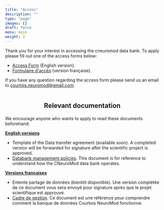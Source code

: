 ```yaml
---
title: "Access"
description: ""
type: "page"
images: []
draft: false
menu: main
weight: 3
---
```

Thank you for your interest in accessing the cneuromod data bank. To apply please fill out one of the access forms below:

-   <a href="https://limesurvey.unf-montreal.ca/index.php/971272?newtest=Y&lang=en" target="_blank">Access Form</a> (English version).
-   <a href="https://limesurvey.unf-montreal.ca/index.php/971272?newtest=Y&lang=fr" target="_blank">Formulaire d'accès</a> (version française).

If you have any question regarding the access form please send us an email to [courtois.neuromod@gmail.com](mailto:courtois.neuromod@gmail.com).
<br><br>

## <p align=center>Relevant documentation</p>

We encourage anyone who wants to apply to read these documents beforehand:

__<u>English versions</u>__

-   Template of the Data transfer agreement (available soon). A completed version will be forwarded for signature after the scientific project is approved.
-   [Databank management policies](cneuromod_management_policies_en_2022-05-06.pdf). This document is for reference to understand how the CNeuroMod data bank operates. 

__<u>Versions françaises</u>__

-   Entente partage de données (bientôt disponible). Une version complétée de ce document vous sera envoyé pour signature après que le projet scientifique est approuvé.
-   [Cadre de gestion](cneuromod_cadre_gestion_fr_2022-05-06.pdf). Ce document est une référence pour comprendre comment la banque de données Courtois NeuroMod fonctionne.

<br>



